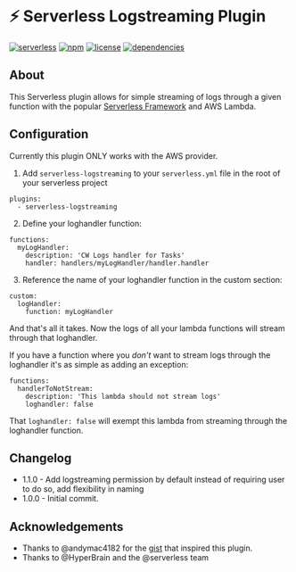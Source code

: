 # ⚡️ Serverless Logstreaming Plugin

[![serverless](http://public.serverless.com/badges/v3.svg)](http://www.serverless.com)
[![npm](https://img.shields.io/npm/v/logstreaming.svg)](https://www.npmjs.com/package/serverless-logstreaming)
[![license](https://img.shields.io/github/license/rifflock/serverless-logstreaming-plugin.svg)](https://github.com/rifflock/serverless-logstreaming-plugin/blob/master/LICENSE)
[![dependencies](https://img.shields.io/david/rifflock/serverless-logstreaming-plugin.svg)](https://www.npmjs.com/package/serverless-logstreaming)


## About
This Serverless plugin allows for simple streaming of logs through a given function
with the popular [Serverless Framework](https://serverless.com) and AWS Lambda.

## Configuration

Currently this plugin ONLY works with the AWS provider.

1. Add `serverless-logstreaming` to your `serverless.yml` file in the root of your serverless project

```
plugins:
  - serverless-logstreaming
```

2. Define your loghandler function:

```
functions:
  myLogHandler:
    description: 'CW Logs handler for Tasks'
    handler: handlers/myLogHandler/handler.handler
```

3. Reference the name of your loghandler function in the custom section:

```
custom:
  logHandler:
    function: myLogHandler
```

And that's all it takes. Now the logs of all your lambda functions will stream through that loghandler.

If you have a function where you _don't_ want to stream logs through the loghandler it's as simple as adding an exception:

```
functions:
  handlerToNotStream:
    description: 'This lambda should not stream logs'
    loghandler: false
```

That `loghandler: false` will exempt this lambda from streaming through the loghandler function.

## Changelog
* 1.1.0 - Add logstreaming permission by default instead of requiring user to do so, add flexibility in naming
* 1.0.0 - Initial commit.

## Acknowledgements
* Thanks to @andymac4182 for the [gist](https://gist.github.com/andymac4182/4837f722231ea493685f6b4699c939a1) that inspired this plugin.
* Thanks to @HyperBrain and the @serverless team
